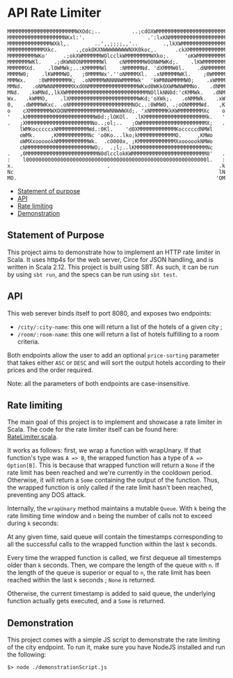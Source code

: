 # API Rate Limiter

```
MMMMMMMMMMMMMMMMMMMMMMWXOdc;..          ..;cdOXWMMMMMMMMMMMMMMMMMMMMMM
MMMMMMMMMMMMMMMMMMNKxl:'.                    .':lxKNMMMMMMMMMMMMMMMMMM
MMMMMMMMMMMMMMWXkl,.        ..',,;;;;,,'..        .,lkXWMMMMMMMMMMMMMM
MMMMMMMMMMMMXkc.      .,cokOKXNWWWWWWWWNXK0koc,.      .ckXMMMMMMMMMMMM
MMMMMMMMMWKo'     .;okXWMMMMMMWOlcclkWMMMMMMMMWXko;.     'oKWMMMMMMMMM
MMMMMMMWKl.    .;dKWN0ONMMMMMMWl    cNMMMMMMW0ONWMWKd;.    .lKWMMMMMMM
MMMMMMXd.    .l0WMWk;..:KMMMMMWl    :NMMMMMNd. 'dXMMMW0l.    .dNMMMMMM
MMMMW0;    .lKWMMMWO,   ;0MMMMWx'.''oNMMMMXl.  .xNMMMMMWKl.    ;0WMMMM
MMMWx.    :0WMMMMMMMK;  .oNMMMMWNNNNWMMMMWk'  'kWMNNWMMMMW0;    .xWMMM
MMNd.   .oNMWNNMMMMMMXxd0NMMMMMMMMMMMMMMMMWKxd0WKkOXWMWNWMMNo.   .dNMM
MNd.   .kWMNd,,lkXWMMMMMMMMMMMMMMMMMMMMMMMMMMNOllkNN0d:'cKMMWk.   .dNM
Wx.   .kWMMO,    .lXMMMMMMMMMMMMMMMMMMMMMMWKd;'oXWk;.   .oNMMWk.   .xW
0,   .dWMMMWKxc. .oNMMMMMMMMMMMMMMMMMMMMNOc..:0WMWO, .;oONMMMMWd.   ,K
o    cXMMMMMMMWXOONMMMMMMMMMMMMWWNNWWWXd;. 'xNMMMMMKkKWMMMMMMMMXc    o
'   .kMMMMMMMMMMMMMMMMMMMMMMW0d:;lOKOl.  .lKMMMMMMMMMMMMMMMMMMMMk.   '
.   ;XMMMMMMMMMMMMMMMMMMMMMNo..;ol;..   ;OWMMMMMMMMMMMMMMMMMMMMMX;   .
    lWMKocccccxNMMMMMMMMMMWd.:0Kl.    'd0XMMMMMMMMMMMMKocccccdNMWl
    oWMk.     ,KMMMMMMMMMMNc 'o0Ko...lko;kMMMMMMMMMMMMO.     ,KMWo
    oWMXxoooookNMMMMMMMMMMWk.  .cO000x, ;KMMMMMMMMMMMMXxoooookNMWo
    cNMMMMMMMMMMMMMMMMMMMMMWO;.  .;l;..lKMMMMMMMMMMMMMMMMMMMMMMMNc
.   ,0MMMMMMMMMMMMMMMMMMMMMMMN0dlcclokKWMMMMMMMMMMMMMMMMMMMMMMMM0'   .
:    l0000000000000000000000000000000000000000000000000000000000l.   :
x.                              .                                   .k
Nc                                                                  lN
MO.                                                                'OM
```

- [Statement of purpose](#statement-of-purpose)
- [API](#api)
- [Rate limiting](#rate-limiting)
- [Demonstration](#demonstration)

## Statement of Purpose

This project aims to demonstrate how to implement an HTTP rate limiter in Scala.
It uses http4s for the web server, Circe for JSON handling, and is written in Scala 2.12.
This project is built using SBT. As such, it can be run by using `sbt run`, and the specs can be
run using `sbt test`.

## API

This web serever binds itself to port 8080, and exposes two endpoints:

- `/city/:city-name`: this one will return a list of the hotels of a given city ;
- `/room/:room-name`: this one will return a list of hotels fulfilling to a room criteria.

Both endpoints allow the user to add an optional `price-sorting` parameter that takes either `ASC`
or `DESC` and will sort the output hotels according to their prices and the order required.

Note: all the parameters of both endpoints are case-insensitive.

## Rate limiting

The main goal of this project is to implement and showcase a rate limiter in Scala.
The code for the rate limiter itself can be found here: [RateLimiter.scala](src/main/scala/ratelimiting/RateLimiter.scala).

It works as follows: first, we wrap a function with wrapUnary. If that function's type was `A => B`,
the wrapped function has a type of `A => Option[B]`. This is because that wrapped function will
return a `None` if the rate limit has been reached and we're currently in the cooldown period.
Otherwise, it will return a `Some` containing the output of the function.
Thus, the wrapped function is only called if the rate limit hasn't been reached, preventing any
DOS attack.

Internally, the `wrapUnary` method maintains a mutable `Queue`.
With `k` being the rate limiting time window and `n` being the number of calls not to exceed
during `k` seconds:

At any given time, said queue will contain the timestamps corresponding to all the successful calls
to the wrapped function within the last `k` seconds.

Every time the wrapped function is called, we first dequeue all timestemps older than `k` seconds.
Then, we compare the length of the queue with `n`.
If the length of the queue is superior or equal to `n`, the rate limit has been reached within the
last `k` seconds ; `None` is returned.

Otherwise, the current timestamp is added to said queue, the underlying function actually gets
executed, and a `Some` is returned.

## Demonstration

This project comes with a simple JS script to demonstrate the rate limiting of the city endpoint.
To run it, make sure you have NodeJS installed and run the following:
```
$> node ./demonstrationScript.js
```
